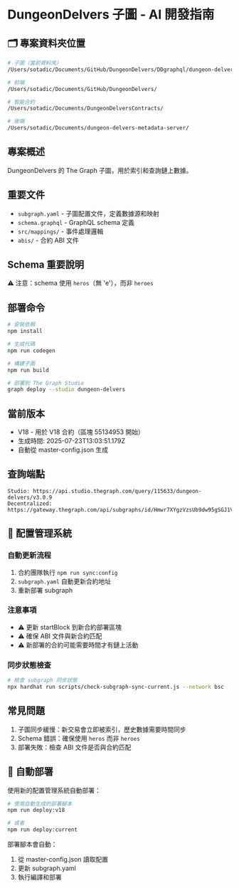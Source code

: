 # DungeonDelvers 子圖 - AI 開發指南

## 🗂️ 專案資料夾位置
```bash
# 子圖（當前資料夾）
/Users/sotadic/Documents/GitHub/DungeonDelvers/DDgraphql/dungeon-delvers/

# 前端
/Users/sotadic/Documents/GitHub/DungeonDelvers/

# 智能合約
/Users/sotadic/Documents/DungeonDelversContracts/

# 後端
/Users/sotadic/Documents/dungeon-delvers-metadata-server/
```

## 專案概述
DungeonDelvers 的 The Graph 子圖，用於索引和查詢鏈上數據。

## 重要文件
- `subgraph.yaml` - 子圖配置文件，定義數據源和映射
- `schema.graphql` - GraphQL schema 定義
- `src/mappings/` - 事件處理邏輯
- `abis/` - 合約 ABI 文件

## Schema 重要說明
⚠️ 注意：schema 使用 `heros`（無 'e'），而非 `heroes`

## 部署命令
```bash
# 安裝依賴
npm install

# 生成代碼
npm run codegen

# 構建子圖
npm run build

# 部署到 The Graph Studio
graph deploy --studio dungeon-delvers
```

## 當前版本
- V18 - 用於 V18 合約（區塊 55134953 開始）
- 生成時間: 2025-07-23T13:03:51.179Z
- 自動從 master-config.json 生成
## 查詢端點
```
Studio: https://api.studio.thegraph.com/query/115633/dungeon-delvers/v3.0.9
Decentralized: https://gateway.thegraph.com/api/subgraphs/id/Hmwr7XYgzVzsUb9dw95gSGJ1Vof6qYypuvCxynzinCjs
```
## 🔄 配置管理系統

### 自動更新流程
1. 合約團隊執行 `npm run sync:config`
2. `subgraph.yaml` 自動更新合約地址
3. 重新部署 subgraph

### 注意事項
- ⚠️ 更新 startBlock 到新合約部署區塊
- ⚠️ 確保 ABI 文件與新合約匹配
- ⚠️ 新部署的合約可能需要時間才有鏈上活動

### 同步狀態檢查
```bash
# 檢查 subgraph 同步狀態
npx hardhat run scripts/check-subgraph-sync-current.js --network bsc
```

## 常見問題
1. 子圖同步緩慢：新交易會立即被索引，歷史數據需要時間同步
2. Schema 錯誤：確保使用 `heros` 而非 `heroes`
3. 部署失敗：檢查 ABI 文件是否與合約匹配

## 🚀 自動部署

使用新的配置管理系統自動部署：

```bash
# 使用自動生成的部署腳本
npm run deploy:v18

# 或者
npm run deploy:current
```

部署腳本會自動：
1. 從 master-config.json 讀取配置
2. 更新 subgraph.yaml
3. 執行編譯和部署
